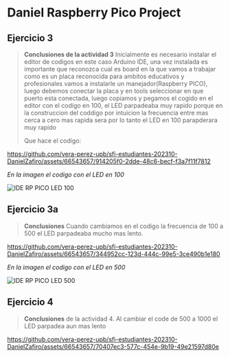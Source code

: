 # Daniel Raspberry Pico Project

## Ejercicio 3

> **Conclusiones de la actividad 3** Inicialmente es necesario instalar el editor de codigos en este caso Arduino IDE, una vez instalada es importante que reconozca cual es board en la que vamos a trabajar como es un placa reconocida para ambitos educativos y profesionales vamos a instalarle un manejador(Raspberry PICO), luego debemos conectar la placa y en tools seleccionar en que puerto esta conectada, luego copiamos y pegamos el cogido en el editor con el codigo en 100, el LED parpadeaba muy rapido porque en la construccion del coddigo por intuicion la frecuencia entre mas cerca a cero mas rapida sera por lo tanto el LED en 100 parapderara muy rapido
>
> Que hace el codigo: 
> 

https://github.com/vera-perez-upb/sfi-estudiantes-202310-DanielZafiro/assets/66543657/914205f0-2dde-48c6-becf-f3a7f11f7812 

*En la imagen el codigo con el LED en 100*

![IDE RP PICO LED 100](https://github.com/vera-perez-upb/sfi-estudiantes-202310-DanielZafiro/assets/66543657/d8076077-6a8f-460b-bcad-bad185a1ebef)

## Ejercicio 3a

> **Conclusiones** Cuando cambiamos en el codigo la frecuencia de 100 a 500 el LED parpadeaba mucho mas lento.


https://github.com/vera-perez-upb/sfi-estudiantes-202310-DanielZafiro/assets/66543657/344952cc-123d-444c-99e5-3ce490b1e180


*En la imagen el codigo con el LED en 500*

![IDE RP PICO LED 500](https://github.com/vera-perez-upb/sfi-estudiantes-202310-DanielZafiro/assets/66543657/6e484d55-2513-42f5-8ca7-7ff15363f841)

## Ejercicio 4

> **Conclusiones** de la actividad 4. Al cambiar el code de 500 a 1000 el LED parpadea aun mas lento 



https://github.com/vera-perez-upb/sfi-estudiantes-202310-DanielZafiro/assets/66543657/70407ec3-577c-454e-9b19-49e21597d80e


